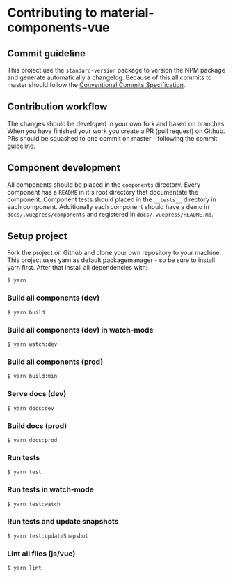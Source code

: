 # Contributing to material-components-vue

## Commit guideline

This project use the `standard-version` package to version the NPM package and generate automatically a changelog. Because of this all commits to master should follow the [Conventional Commits Specification](https://conventionalcommits.org/).

## Contribution workflow

The changes should be developed in your own fork and based on branches.
When you have finished your work you create a PR (pull request) on Github.
PRs should be squashed to one commit on master - following the commit [guideline](#commit-guideline).

## Component development

All components should be placed in the `components` directory. Every component has a `README` in it's root directory that documentate the component. Component tests should placed in the `__tests__` directory in each component. Additionally each component should have a demo in `docs/.vuepress/components` and registered in `docs/.vuepress/README.md`.

## Setup project

Fork the project on Github and clone your own repository to your machine.
This project uses yarn as default packagemanager - so be sure to install yarn first. After that install all dependencies with:

```shell
$ yarn
```

### Build all components (dev)
```shell
$ yarn build
```

### Build all components (dev) in watch-mode
```shell
$ yarn watch:dev
```

### Build all components (prod)
```shell
$ yarn build:min
```

### Serve docs (dev)
```shell
$ yarn docs:dev
```

### Build docs (prod)
```shell
$ yarn docs:prod
```

### Run tests
```shell
$ yarn test
```

### Run tests in watch-mode
```shell
$ yarn test:watch
```

### Run tests and update snapshots
```shell
$ yarn test:updateSnapshot
```

### Lint all files (js/vue)
```shell
$ yarn lint
```
